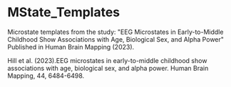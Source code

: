 # MState_Templates

Microstate templates from the study: "EEG Microstates in Early-to-Middle Childhood Show Associations with Age, Biological Sex, and Alpha Power" Published in Human Brain Mapping (2023). 


Hill et al. (2023).EEG microstates in early-to-middle childhood show associations with age, biological sex, and alpha power. Human Brain Mapping, 44, 6484-6498. 

